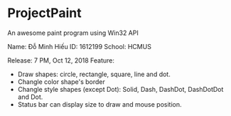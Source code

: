 # ProjectPaint
An awesome paint program using Win32 API

Name: Đỗ Minh Hiếu
ID: 1612199
School: HCMUS

Release: 7 PM, Oct 12, 2018
Feature:
- Draw shapes: circle, rectangle, square, line and dot.
- Changle color shape's border
- Changle style shapes (except Dot): Solid, Dash, DashDot, DashDotDot and Dot.
- Status bar can display size to draw and mouse position.
